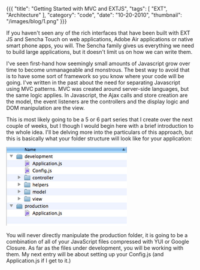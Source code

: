 {{{
    "title": "Getting Started with MVC and EXTJS",
    "tags": [ "EXT", "Architecture" ],
    "category": "code",
    "date": "10-20-2010",
    "thumbnail": "/images/blog/1.png"
}}}

If you haven't seen any of the rich interfaces that have been built with EXT JS and Sencha Touch on web applications, Adobe Air applications or native smart phone apps, you will.  The Sencha family gives us everything we need to build large applications, but it doesn't limit us on how we can write them.

I've seen first-hand how seemingly small amounts of Javascript grow over time to become unmanageable and monstrous. The best way to avoid that is to have some sort of framework so you know where your code will be going.  I've written in the past about the need for separating Javascript using MVC patterns.  MVC was created around server-side languages, but the same logic applies.  In Javascript, the Ajax calls and store creation are the model, the event listeners are the controllers and the display logic and DOM manipulation are the view.

This is most likely going to be a 5 or 6 part series that I create over the next couple of weeks, but I though I would begin here with a brief introduction to the whole idea.  I'll be delving more into the particulars of this approach, but this is basically what your folder structure will look like for your application:

![Directory](/images/blog/1-folder.jpg)

You will never directly manipulate the production folder, it is going to be a combination of all of your JavaScript files compressed with YUI or Google Closure.  As far as the files under development, you will be working with them.  My next entry will be about setting up your Config.js (and Application.js if I get to it.)